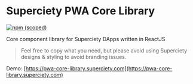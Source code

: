 # Superciety PWA Core Library

[![npm (scoped)](https://img.shields.io/npm/v/@superciety/pwa-core-library?style=for-the-badge)](https://www.npmjs.com/package/@superciety/pwa-core-library)

Core component library for Superciety DApps written in ReactJS

> Feel free to copy what you need, but please avoid using Superciety designs & styling to avoid branding issues.

Demo: [https://pwa-core-library.superciety.com](https://pwa-core-library.superciety.com)
